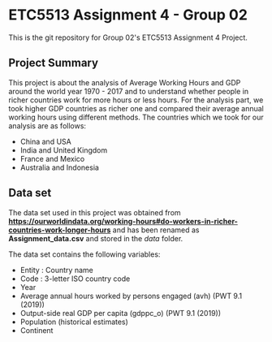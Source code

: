 # ETC5513 Assignment 4 - Group 02

This is the git repository for Group 02's ETC5513 Assignment 4 Project.

## Project Summary

This project is about the analysis of Average Working Hours and GDP around the world year 1970 - 2017 and to understand whether people in richer countries work for more hours or less hours. For the analysis part, we took higher GDP countries as richer one and compared their average annual working hours using different methods. The countries which we took for our analysis are as follows:

- China and USA
- India and United Kingdom
- France and Mexico
- Australia and Indonesia

## Data set

The data set used in this project was obtained from **https://ourworldindata.org/working-hours#do-workers-in-richer-countries-work-longer-hours** and has been renamed as **Assignment_data.csv** and stored in the *data* folder.

The data set contains the following variables:

- Entity : Country name
- Code : 3-letter ISO country code
- Year
- Average annual hours worked by persons engaged (avh) (PWT 9.1 (2019))
- Output-side real GDP per capita (gdppc_o) (PWT 9.1 (2019))
- Population (historical estimates)
- Continent





